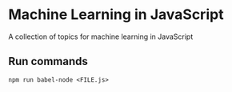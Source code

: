 # Machine Learning in JavaScript
A collection of topics for machine learning in JavaScript

## Run commands

```
npm run babel-node <FILE.js>
```